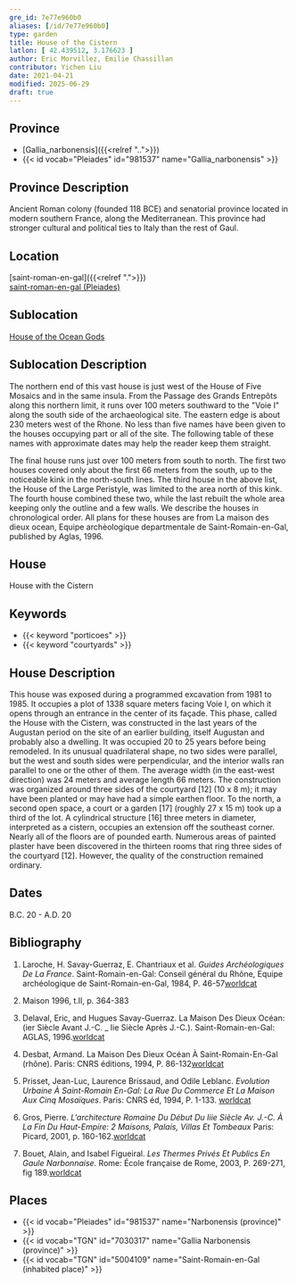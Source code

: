 ```yaml
---
gre_id: 7e77e960b0
aliases: [/id/7e77e960b0]
type: garden
title: House of the Cistern
latlon: [ 42.439512, 3.176623 ]
author: Eric Morvillez, Emilie Chassillan
contributor: Yichen Liu
date: 2021-04-21
modified: 2025-06-29
draft: true
---
```


## Province

- [Gallia_narbonensis]({{<relref "..">}})
- {{< id vocab="Pleiades" id="981537" name="Gallia_narbonensis" >}}

## Province Description

Ancient Roman colony (founded 118 BCE) and senatorial province located in modern southern France, along the Mediterranean. This province had stronger cultural and political ties to Italy than the rest of Gaul.

## Location

[saint-roman-en-gal]({{<relref ".">}}) \
[saint-roman-en-gal (Pleiades)](#)

## Sublocation

[House of the Ocean Gods](#)

## Sublocation Description

The northern end of this vast house is just west of the House of Five Mosaics and in the same insula. From the Passage des Grands Entrepôts along this northern limit, it runs over 100 meters southward to the "Voie I" along the south side of the archaeological site. The eastern edge is about 230 meters west of the Rhone. No less than five names have been given to the houses occupying part or all of the site. The following table of these names with approximate dates may help the reader keep them straight.

The final house runs just over 100 meters from south to north. The first two houses covered only about the first 66 meters from the south, up to the noticeable kink in the north-south lines. The third house in the above list, the House of the Large Peristyle, was limited to the area north of this kink. The fourth house combined these two, while the last rebuilt the whole area keeping only the outline and a few walls. We describe the houses in chronological order. All plans for these houses are from La maison des dieux ocean, Equipe archèologique departmentale de Saint-Romain-en-Gal, published by Aglas, 1996.

## House

House with the Cistern

## Keywords

- {{< keyword "porticoes" >}}
- {{< keyword "courtyards" >}}

## House Description

This house was exposed during a programmed excavation from 1981 to 1985. It occupies a plot of 1338 square meters facing Voie I, on which it opens through an entrance in the center of its façade.
This phase, called the House with the Cistern, was constructed in the last years of the Augustan period on the site of an earlier building, itself Augustan and probably also a dwelling. It was occupied 20 to 25 years before being remodeled. In its unusual quadrilateral shape, no two sides were parallel, but the west and south sides were perpendicular, and the interior walls ran parallel to one or the other of them. The average width (in the east-west direction) was 24 meters and average length 66 meters. The construction was organized around three sides of the courtyard [12] (10 x 8 m); it may have been planted or may have had a simple earthen floor. To the north, a second open space, a court or a garden [17] (roughly 27 x 15 m) took up a third of the lot. A cylindrical structure [16] three meters in diameter, interpreted as a cistern, occupies an extension off the southeast corner. Nearly all of the floors are of pounded earth. Numerous areas of painted plaster have been discovered in the thirteen rooms that ring three sides of the courtyard [12]. However, the quality of the construction remained ordinary.
 
<!-- ## Maps -->

<!-- ## Plans -->

<!-- ## Images -->

## Dates

B.C. 20 - A.D. 20

## Bibliography

1. Laroche, H. Savay-Guerraz, E. Chantriaux et al. *Guides Archéologiques De La France*. Saint-Romain-en-Gal: Conseil général du Rhône, Equipe archéologique de Saint-Romain-en-Gal, 1984, P. 46-57[worldcat](https://search.worldcat.org/title/234328026)

2. Maison 1996, t.II, p. 364-383

3. Delaval, Eric, and Hugues Savay-Guerraz. La Maison Des Dieux Océan: (ier Siècle Avant J.-C. _ Iie Siècle Après J.-C.). Saint-Romain-en-Gal: AGLAS, 1996.[worldcat](https://search.worldcat.org/title/491540345)

4. Desbat, Armand. La Maison Des Dieux Océan À Saint-Romain-En-Gal (rhône). Paris: CNRS éditions, 1994, P. 86-132[worldcat](https://search.worldcat.org/title/45622989)

5. Prisset, Jean-Luc, Laurence Brissaud, and Odile Leblanc. *Evolution Urbaine À Saint-Romain En-Gal: La Rue Du Commerce Et La Maison Aux Cinq Mosaïques*. Paris: CNRS éd, 1994, P. 1-133. [worldcat](https://search.worldcat.org/title/491540838)

6. Gros, Pierre. *L'architecture Romaine Du Début Du Iiie Siècle Av. J.-C. À La Fin Du Haut-Empire: 2 Maisons, Palais, Villas Et Tombeaux* Paris: Picard, 2001, p. 160-162.[worldcat](https://search.worldcat.org/title/1169743067)

7. Bouet, Alain, and Isabel Figueiral. *Les Thermes Privés Et Publics En Gaule Narbonnaise*. Rome: École française de Rome, 2003, P. 269-271, fig 189.[worldcat](https://search.worldcat.org/title/43416334)

## Places

- {{< id vocab="Pleiades" id="981537" name="Narbonensis (province)" >}}
- {{< id vocab="TGN" id="7030317" name="Gallia Narbonensis (province)" >}}
- {{< id vocab="TGN" id="5004109" name="Saint-Romain-en-Gal (inhabited place)" >}}
